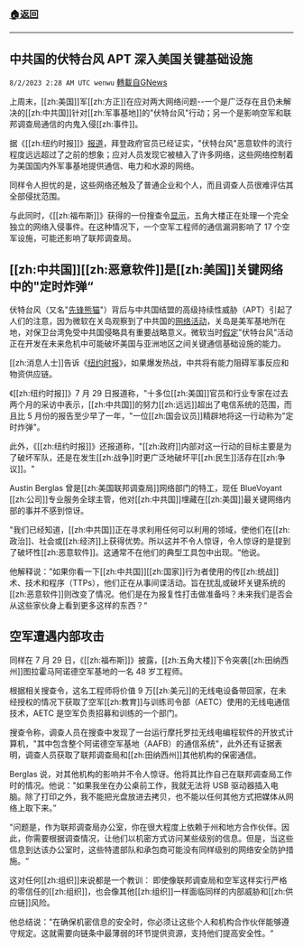 ###  [:house:返回](README.md)
---


## 中共国的伏特台风 APT 深入美国关键基础设施
`8/2/2023 2:28 AM UTC wenwu` [轉載自GNews](https://gnews.org/articles/1510912)

上周末，[[zh:美国]]军[[zh:方正]]在应对两大网络问题--一个是广泛存在且仍未解决的[[zh:中共国]]针对[[zh:军事基地]]的"伏特台风"行动；另一个是影响空军和联邦调查局通信的内鬼入侵[[zh:事件]]。

据《[[zh:纽约时报]]》[报道](https://www.nytimes.com/2023/07/29/us/politics/china-malware-us-military-bases-taiwan.html)，拜登政府官员已经证实，"伏特台风"恶意软件的流行程度远远超过了之前的想象；应对人员发现它被植入了许多网络，这些网络控制着为美国国内外军事基地提供通信、电力和水源的网络。

同样令人担忧的是，这些网络还触及了普通企业和个人，而且调查人员很难评估其全部侵扰范围。

与此同时，《[[zh:福布斯]]》获得的一份搜查令[显示](https://www.forbes.com/sites/thomasbrewster/2023/07/29/exclusive-pentagon-suffers-critical-compromise-of-air-force-communications/?sh=26dfd6ac3198)，五角大楼正在处理一个完全独立的网络入侵事件。在这种情况下，一个空军工程师的通信漏洞影响了 17 个空军设施，可能还影响了联邦调查局。


## [[zh:中共国]][[zh:恶意软件]]是[[zh:美国]]关键网络中的"定时炸弹“
伏特台风（又名"[先锋熊猫](https://www.darkreading.com/cloud/china-volt-typhoon-apt-zoho-manageengine-fresh-cyberattacks)"）背后与中共国结盟的高级持续性威胁（APT）引起了人们的注意，因为微软在关岛观察到了中共国的[网络活动](https://www.darkreading.com/endpoint/-volt-typhoon-china-backed-apt-infiltrates-us-critical-infrastructure)，关岛是美军基地所在地，对保卫台湾免受中共国侵略具有重要战略意义。微软当时[假定](https://www.microsoft.com/en-us/security/blog/2023/05/24/volt-typhoon-targets-us-critical-infrastructure-with-living-off-the-land-techniques/)"伏特台风"活动正在开发在未来危机中可能破坏美国与亚洲地区之间关键通信基础设施的能力。

[[zh:消息人士]]告诉《[纽约时报](https://www.darkreading.com/ics-ot/volt-typhoon-breaks-fresh-ground-china-backed-cyber-campaigns)》，如果爆发热战，中共将有能力阻碍军事反应和物资供应链。

《[[zh:纽约时报]]》7 月 29 日报道称，"十多位[[zh:美国]]官员和行业专家在过去两个月的采访中表示，[[zh:中共国]]的努力[[zh:远远]]超出了电信系统的范围，而且比 5 月份的报告至少早了一年，"一位[[zh:国会议员]]精辟地将这一行动称为"定时炸弹"。

此外，《[[zh:纽约时报]]》还报道称，"[[zh:政府]]内部对这一行动的目标主要是为了破坏军队，还是在发生[[zh:战争]]时更广泛地破坏平[[zh:民生]]活存在[[zh:争议]]。"

Austin Berglas 曾是[[zh:美国联邦调查局]]网络部门的特工，现任 BlueVoyant [[zh:公司]]专业服务全球主管，他对[[zh:中共国]]埋藏在[[zh:美国]]最关键网络内部的事并不感到惊讶。

"我们已经知道，[[zh:中共国]]正在寻求利用任何可以利用的领域，使他们在[[zh:政治]]、社会或[[zh:经济]]上获得优势。所以这并不令人惊讶，令人惊讶的是提到了破坏性[[zh:恶意软件]]。这通常不在他们的典型工具包中出现。“他说。

他解释说："如果你看一下[[zh:中共国]][[zh:国家]]行为者使用的传[[zh:统战]]术、技术和程序（TTPs），他们正在从事间谍活动。旨在扰乱或破坏关键系统的[[zh:恶意软件]]则改变了情况。他们是在为报复性打击做准备吗？未来我们是否会从这些家伙身上看到更多这样的东西？“


## 空军遭遇内部攻击
同样在 7 月 29 日，《[[zh:福布斯]]》披露，[[zh:五角大楼]]下令突袭[[zh:田纳西州]]图拉霍马阿诺德空军基地的一名 48 岁工程师。

根据相关搜查令，这名工程师将价值 9 万[[zh:美元]]的无线电设备带回家，在未经授权的情况下获取了空军[[zh:教育]]与训练司令部（AETC）使用的无线电通信技术，AETC 是空军负责招募和训练的一个部门。

搜查令称，调查人员在搜查中发现了一台运行摩托罗拉无线电编程软件的开放式计算机，"其中包含整个阿诺德空军基地（AAFB）的通信系统"，此外还有证据表明，调查人员获取了联邦调查局和[[zh:田纳西州]]其他机构的保密通信。

Berglas 说，对其他机构的影响并不令人惊讶。他将其比作自己在联邦调查局工作时的情况。他说："如果我坐在办公桌前工作，我就无法将 USB 驱动器插入电脑。除了打印之外，我不能把光盘放进去拷贝，也不能以任何其他方式把媒体从网络上取下来。”

"问题是，作为联邦调查局办公室，你在很大程度上依赖于州和地方合作伙伴。因此，你需要根据调查情况，让他们以机密方式访问某些级别的信息。但是，当这些信息到达该办公室时，这些特遣部队和承包商可能没有同样级别的网络安全防护措施。“

这对任何[[zh:组织]]来说都是一个教训： 即使像联邦调查局和空军这样实行严格的零信任的[[zh:组织]]，也会像其他[[zh:组织]]一样面临同样的内部威胁和[[zh:供应链]]风险。

他总结说："在确保机密信息的安全时，你必须让这些个人和机构合作伙伴能够遵守规定。这就需要向链条中最薄弱的环节提供资源，支持他们提高安全性。“
